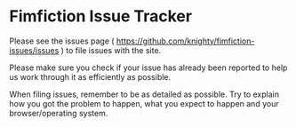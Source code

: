 # Fimfiction Issue Tracker

Please see the issues page ( https://github.com/knighty/fimfiction-issues/issues ) to file issues with the site.

Please make sure you check if your issue has already been reported to help us work through it as efficiently as possible.

When filing issues, remember to be as detailed as possible. Try to explain how you got the problem to happen, what you expect to happen and your browser/operating system.
